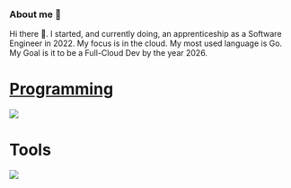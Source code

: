 ### About me 👋
Hi there 👋. I started, and currently doing, an apprenticeship as a Software Engineer in 2022. My focus is in the cloud.  My most used language is Go. My Goal is it to be a Full-Cloud Dev by the year 2026.

<!--
**Zoxyren/Zoxyren** is a ✨ _special_ ✨ repository because its `README.md` (this file) appears on your GitHub profile.
[![My Skills](https://skillicons.dev/icons?i=kubernetes,docker,go)](https://skillicons.dev)
Here are some ideas to get you started:

- 🔭 I’m currently working on ...
- 🌱 I’m currently learning ...
- 👯 I’m looking to collaborate on ...
- 🤔 I’m looking for help with ...
- 💬 Ask me about ...
- 📫 How to reach me: ...
- 😄 Pronouns: ...
- ⚡ Fun fact: ...
-->
<p align="center">
  <a href="https://skillicons.dev">
    <h1> Programming </h1>
    <img src="https://skillicons.dev/icons?i=go" />
  </a>
  <h1>Tools</h1>
  <img src="https://skillicons.dev/icons?i=git,kubernetes,docker,git,grafana,linux,openstack,postman&perline=4" />
</p>

